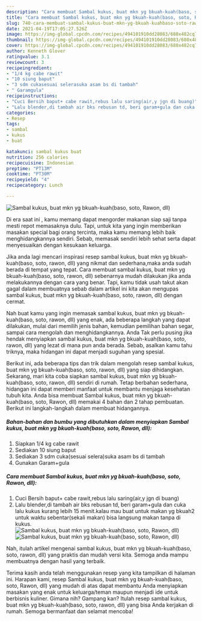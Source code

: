 ```yaml
---
description: "Cara membuat Sambal kukus, buat mkn yg bkuah-kuah(baso, soto, Rawon, dll) yang enak dan Mudah Dibuat"
title: "Cara membuat Sambal kukus, buat mkn yg bkuah-kuah(baso, soto, Rawon, dll) yang enak dan Mudah Dibuat"
slug: 740-cara-membuat-sambal-kukus-buat-mkn-yg-bkuah-kuahbaso-soto-rawon-dll-yang-enak-dan-mudah-dibuat
date: 2021-04-19T17:05:27.526Z
image: https://img-global.cpcdn.com/recipes/494101910dd28083/680x482cq70/sambal-kukus-buat-mkn-yg-bkuah-kuahbaso-soto-rawon-dll-foto-resep-utama.jpg
thumbnail: https://img-global.cpcdn.com/recipes/494101910dd28083/680x482cq70/sambal-kukus-buat-mkn-yg-bkuah-kuahbaso-soto-rawon-dll-foto-resep-utama.jpg
cover: https://img-global.cpcdn.com/recipes/494101910dd28083/680x482cq70/sambal-kukus-buat-mkn-yg-bkuah-kuahbaso-soto-rawon-dll-foto-resep-utama.jpg
author: Kenneth Glover
ratingvalue: 3.1
reviewcount: 3
recipeingredient:
- "1/4 kg cabe rawit"
- "10 siung baput"
- "3 sdm cukasesuai selerasuka asam bs di tambah"
- " Garamgula"
recipeinstructions:
- "Cuci Bersih baput+ cabe rawit,rebus lalu saring(air,y jgn di buang)"
- "Lalu blender,di tambah air bks rebusan td, beri garam+gula dan cuka lalu kukus kurang lebih 15 menit.kalau mau buat untuk makan yg bkuah2 untuk waktu sebentar(sekali makan) bisa langsung makan tanpa di kukus."
categories:
- Resep
tags:
- sambal
- kukus
- buat

katakunci: sambal kukus buat 
nutrition: 256 calories
recipecuisine: Indonesian
preptime: "PT13M"
cooktime: "PT30M"
recipeyield: "4"
recipecategory: Lunch

---
```



![Sambal kukus, buat mkn yg bkuah-kuah(baso, soto, Rawon, dll)](https://img-global.cpcdn.com/recipes/494101910dd28083/680x482cq70/sambal-kukus-buat-mkn-yg-bkuah-kuahbaso-soto-rawon-dll-foto-resep-utama.jpg)

Di era  saat ini , kamu memang dapat mengorder makanan siap saji tanpa mesti repot memasaknya dulu. Tapi, untuk kita yang ingin memberikan masakan special bagi orang tercinta, maka kamu memang lebih baik menghidangkannya sendiri. Sebab, memasak sendiri lebih sehat serta dapat menyesuaikan dengan kesukaan keluarga.

Jika anda lagi mencari inspirasi resep sambal kukus, buat mkn yg bkuah-kuah(baso, soto, rawon, dll) yang nikmat dan sederhana,maka anda sudah berada di tempat yang tepat. Cara membuat sambal kukus, buat mkn yg bkuah-kuah(baso, soto, rawon, dll)  sebenarnya mudah dilakukan jika anda melakukannya dengan cara yang benar. Tapi, kamu tidak usah takut akan gagal dalam membuatnya 
sebab dalam artikel ini kita akan mengupas sambal kukus, buat mkn yg bkuah-kuah(baso, soto, rawon, dll) dengan cermat.  



Nah buat kamu yang ingin memasak sambal kukus, buat mkn yg bkuah-kuah(baso, soto, rawon, dll) yang enak, ada beberapa langkah yang dapat dilakukan, mulai dari memilih jenis bahan, kemudian pemilihan bahan segar, sampai cara mengolah dan menghidangkannya. Anda Tak perlu pusing jika hendak menyiapkan sambal kukus, buat mkn yg bkuah-kuah(baso, soto, rawon, dll) yang lezat di mana pun anda berada. Sebab, asalkan kamu  tahu triknya, maka hidangan ini dapat menjadi suguhan yang spesial.

Berikut ini, ada beberapa tips dan trik dalam mengolah resep sambal kukus, buat mkn yg bkuah-kuah(baso, soto, rawon, dll) yang siap dihidangkan. Sekarang, mari kita coba siapkan sambal kukus, buat mkn yg bkuah-kuah(baso, soto, rawon, dll) sendiri di rumah. Tetap berbahan sederhana, hidangan ini dapat memberi manfaat untuk membantu menjaga kesehatan tubuh kita. Anda bisa membuat Sambal kukus, buat mkn yg bkuah-kuah(baso, soto, Rawon, dll) memakai 4 bahan dan 2 tahap pembuatan. Berikut ini langkah-langkah dalam membuat hidangannya.

<!--inarticleads1-->

##### Bahan-bahan dan bumbu yang dibutuhkan dalam menyiapkan Sambal kukus, buat mkn yg bkuah-kuah(baso, soto, Rawon, dll):

1. Siapkan 1/4 kg cabe rawit
1. Sediakan 10 siung baput
1. Sediakan 3 sdm cuka(sesuai selera)suka asam bs di tambah
1. Gunakan  Garam+gula




<!--inarticleads2-->

##### Cara membuat Sambal kukus, buat mkn yg bkuah-kuah(baso, soto, Rawon, dll):

1. Cuci Bersih baput+ cabe rawit,rebus lalu saring(air,y jgn di buang)
1. Lalu blender,di tambah air bks rebusan td, beri garam+gula dan cuka lalu kukus kurang lebih 15 menit.kalau mau buat untuk makan yg bkuah2 untuk waktu sebentar(sekali makan) bisa langsung makan tanpa di kukus.
<img src="//assets-global.cpcdn.com/assets/icons/button_play-2c75c40dde080a61004c1f40b05d8f140eaff45d7e9e6481dc71c63d2e7c4909.png" alt="Sambal kukus, buat mkn yg bkuah-kuah(baso, soto, Rawon, dll)"><img src="//assets-global.cpcdn.com/assets/icons/button_play-2c75c40dde080a61004c1f40b05d8f140eaff45d7e9e6481dc71c63d2e7c4909.png" alt="Sambal kukus, buat mkn yg bkuah-kuah(baso, soto, Rawon, dll)">



Nah, itulah artikel mengenai  sambal kukus, buat mkn yg bkuah-kuah(baso, soto, rawon, dll)  yang praktis dan mudah versi kita. Semoga anda mampu membuatnya dengan hasil yang terbaik. 

Terima kasih anda telah menggunakan resep yang kita tampilkan di halaman ini. Harapan kami, resep  Sambal kukus, buat mkn yg bkuah-kuah(baso, soto, Rawon, dll) yang mudah di atas dapat membantu Anda menyiapkan masakan yang enak untuk keluarga/teman maupun menjadi ide untuk berbisnis kuliner. Gimana nih? Gampang kan? Itulah resep sambal kukus, buat mkn yg bkuah-kuah(baso, soto, rawon, dll) yang bisa Anda kerjakan di rumah. Semoga bermanfaat dan selamat mencoba!

